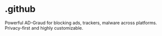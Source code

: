 # .github
Powerful AD-Graud for blocking ads, trackers, malware across platforms. Privacy-first and highly customizable.

